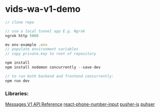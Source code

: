 # vids-wa-v1-demo

```js
// clone repo

// use a local tunnel app E.g. Ngrok
ngrok http 5000

mv env-example .env
// populate environment variables
// copy private.key to root of repository

npm install
npm install nodemon concurrently --save-dev

// to run both backend and frontend concurrently:
npm run dev
```

### Libraries:

[Messages V1 API Reference](https://vonage-messages-v1.herokuapp.com/definitions/messages)
[react-phone-number-input](https://www.npmjs.com/package/react-phone-number-input)
[pusher-js](https://www.npmjs.com/package/pusher-js)
[puhser](https://www.npmjs.com/package/pusher)
